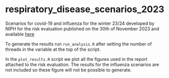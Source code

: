 # respiratory_disease_scenarios_2023
Scenarios for covid-19 and influenza for the winter 23/24 developed by NIPH for the risk evaluation published on the 30th of November 2023 and available [here](https://www.fhi.no/contentassets/e9dfa504595742d4a6b9d05a1d42ac3d/risikovurdering-2023-11-30.pdf)

To generate the results run `run_analysis.R` after setting the number of threads in the variable at the top of the script. 

In the `plot_results.R` script we plot all the figures used in the report attached to the risk evaluation. The results for the influenza scenarios are not included so these figure will not be possible to generate. 
